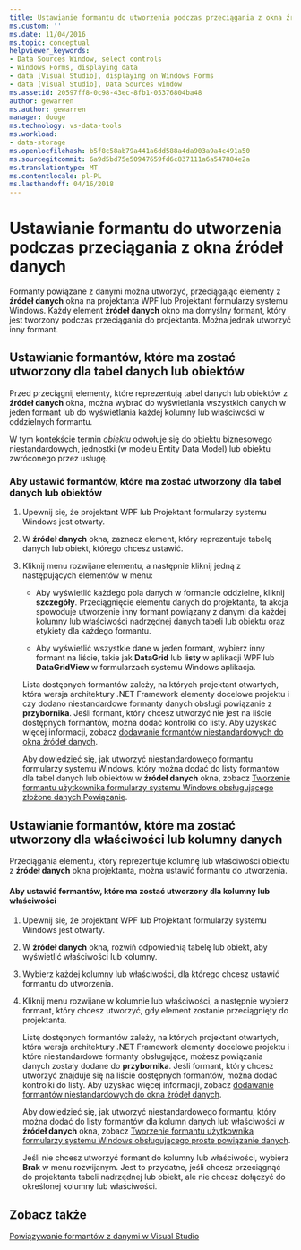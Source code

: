 ```yaml
---
title: Ustawianie formantu do utworzenia podczas przeciągania z okna źródeł danych | Dokumentacja firmy Microsoft
ms.custom: ''
ms.date: 11/04/2016
ms.topic: conceptual
helpviewer_keywords:
- Data Sources Window, select controls
- Windows Forms, displaying data
- data [Visual Studio], displaying on Windows Forms
- data [Visual Studio], Data Sources window
ms.assetid: 20597ff8-0c98-43ec-8fb1-05376804ba48
author: gewarren
ms.author: gewarren
manager: douge
ms.technology: vs-data-tools
ms.workload:
- data-storage
ms.openlocfilehash: b5f8c58ab79a441a6dd588a4da903a9a4c491a50
ms.sourcegitcommit: 6a9d5bd75e50947659fd6c837111a6a547884e2a
ms.translationtype: MT
ms.contentlocale: pl-PL
ms.lasthandoff: 04/16/2018
---
```

# <a name="set-the-control-to-be-created-when-dragging-from-the-data-sources-window"></a>Ustawianie formantu do utworzenia podczas przeciągania z okna źródeł danych
Formanty powiązane z danymi można utworzyć, przeciągając elementy z **źródeł danych** okna na projektanta WPF lub Projektant formularzy systemu Windows. Każdy element **źródeł danych** okno ma domyślny formant, który jest tworzony podczas przeciągania do projektanta. Można jednak utworzyć inny formant.  
  
## <a name="set-the-controls-to-be-created-for-data-tables-or-objects"></a>Ustawianie formantów, które ma zostać utworzony dla tabel danych lub obiektów  
Przed przeciągnij elementy, które reprezentują tabel danych lub obiektów z **źródeł danych** okna, można wybrać do wyświetlania wszystkich danych w jeden formant lub do wyświetlania każdej kolumny lub właściwości w oddzielnych formantu.  
  
W tym kontekście termin *obiektu* odwołuje się do obiektu biznesowego niestandardowych, jednostki (w modelu Entity Data Model) lub obiektu zwróconego przez usługę.  
  
### <a name="to-set-the-controls-to-be-created-for-data-tables-or-objects"></a>Aby ustawić formantów, które ma zostać utworzony dla tabel danych lub obiektów  
  
1.  Upewnij się, że projektant WPF lub Projektant formularzy systemu Windows jest otwarty.  
  
2.  W **źródeł danych** okna, zaznacz element, który reprezentuje tabelę danych lub obiekt, którego chcesz ustawić.  
  
3.  Kliknij menu rozwijane elementu, a następnie kliknij jedną z następujących elementów w menu:  
  
    -   Aby wyświetlić każdego pola danych w formancie oddzielne, kliknij **szczegóły**. Przeciągnięcie elementu danych do projektanta, ta akcja spowoduje utworzenie inny formant powiązany z danymi dla każdej kolumny lub właściwości nadrzędnej danych tabeli lub obiektu oraz etykiety dla każdego formantu.  
  
    -   Aby wyświetlić wszystkie dane w jeden formant, wybierz inny formant na liście, takie jak **DataGrid** lub **listy** w aplikacji WPF lub **DataGridView** w formularzach systemu Windows aplikacja.  
  
    Lista dostępnych formantów zależy, na których projektant otwartych, która wersja architektury .NET Framework elementy docelowe projektu i czy dodano niestandardowe formanty danych obsługi powiązanie z **przybornika**. Jeśli formant, który chcesz utworzyć nie jest na liście dostępnych formantów, można dodać kontrolki do listy. Aby uzyskać więcej informacji, zobacz [dodawanie formantów niestandardowych do okna źródeł danych](../data-tools/add-custom-controls-to-the-data-sources-window.md).  
  
    Aby dowiedzieć się, jak utworzyć niestandardowego formantu formularzy systemu Windows, który można dodać do listy formantów dla tabel danych lub obiektów w **źródeł danych** okna, zobacz [Tworzenie formantu użytkownika formularzy systemu Windows obsługującego złożone danych Powiązanie](../data-tools/create-a-windows-forms-user-control-that-supports-complex-data-binding.md).  
  
## <a name="set-the-controls-to-be-created-for-data-columns-or-properties"></a>Ustawianie formantów, które ma zostać utworzony dla właściwości lub kolumny danych  
Przeciągania elementu, który reprezentuje kolumnę lub właściwości obiektu z **źródeł danych** okna projektanta, można ustawić formantu do utworzenia.  
  
#### <a name="to-set-the-controls-to-be-created-for-columns-or-properties"></a>Aby ustawić formantów, które ma zostać utworzony dla kolumny lub właściwości  
  
1.  Upewnij się, że projektant WPF lub Projektant formularzy systemu Windows jest otwarty.  
  
2.  W **źródeł danych** okna, rozwiń odpowiednią tabelę lub obiekt, aby wyświetlić właściwości lub kolumny.  
  
3.  Wybierz każdej kolumny lub właściwości, dla którego chcesz ustawić formantu do utworzenia.  
  
4.  Kliknij menu rozwijane w kolumnie lub właściwości, a następnie wybierz formant, który chcesz utworzyć, gdy element zostanie przeciągnięty do projektanta.  
  
     Listę dostępnych formantów zależy, na których projektant otwartych, która wersja architektury .NET Framework elementy docelowe projektu i które niestandardowe formanty obsługujące, możesz powiązania danych zostały dodane do **przybornika**. Jeśli formant, który chcesz utworzyć znajduje się na liście dostępnych formantów, można dodać kontrolki do listy. Aby uzyskać więcej informacji, zobacz [dodawanie formantów niestandardowych do okna źródeł danych](../data-tools/add-custom-controls-to-the-data-sources-window.md).  
  
     Aby dowiedzieć się, jak utworzyć niestandardowego formantu, który można dodać do listy formantów dla kolumn danych lub właściwości w **źródeł danych** okna, zobacz [Tworzenie formantu użytkownika formularzy systemu Windows obsługującego proste powiązanie danych](../data-tools/create-a-windows-forms-user-control-that-supports-simple-data-binding.md).  
  
     Jeśli nie chcesz utworzyć formant do kolumny lub właściwości, wybierz **Brak** w menu rozwijanym. Jest to przydatne, jeśli chcesz przeciągnąć do projektanta tabeli nadrzędnej lub obiekt, ale nie chcesz dołączyć do określonej kolumny lub właściwości.  
  
## <a name="see-also"></a>Zobacz także
[Powiązywanie formantów z danymi w Visual Studio](../data-tools/bind-controls-to-data-in-visual-studio.md)